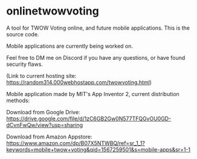 # onlinetwowvoting
A tool for TWOW Voting online, and future mobile applications. This is the source code.

Mobile applications are currently being worked on.

Feel free to DM me on Discord if you have any questions, or have found security flaws.

(Link to current hosting site: https://random314.000webhostapp.com/twowvoting.html)


Mobile application made by MIT's App Inventor 2, current distribution methods:

Download from Google Drive: https://drive.google.com/file/d/1zC6GB2Gw0N577TFQGvOU0GD-dCvnFwQw/view?usp=sharing

Download from Amazon Appstore: https://www.amazon.com/dp/B07X5NTWBQ/ref=sr_1_1?keywords=mobile+twow+voting&qid=1567259501&s=mobile-apps&sr=1-1

